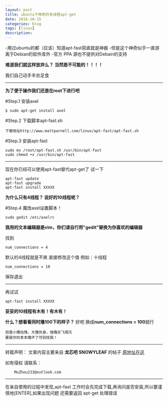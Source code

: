 ```yaml
---
layout: post
title: ubuntu下神奇的多线程apt-get
date: 2016-10-15
categories: blog
tags: [linux]
description: 
---
```


-用过ubuntu的都（应该）知道apt-fast简直就是神器
-但是这个神奇似乎一直游离于Debian的软件库外
-官方 PPA 源也不提供对Debain的支持

  
**难道我们就这样放弃么？**
**当然是不可能的！！！！**


我们自己动手丰衣足食
***

**为了便于操作我们还是在root下进行吧**


#Step.1 安装axel

	$ sudo apt-get install axel


#Step.2 下载脚本apt-fast.sh

	下载地址http://www.mattparnell.com/linux/apt-fast/apt-fast.sh


#Step.3 安装apt-fast

	sudo mv /root/apt-fast.sh /usr/bin/apt-fast
	sudo chmod +x /usr/bin/apt-fast

***
现在你已经可以使用apt-fast替代apt-get了
试一下

	apt-fast update
	apt-fast upgrade
	apt-fast install XXXXX  

**为什么只有4线程？ 说好的10线程呢？**


#Step.4 魔改axel设置脚本！

	sudo gedit /etc/axelrc

**我用的文本编辑器是vim，你们请自行将"gedit"替换为你喜欢的编辑器**

找到

	num_connections = 4

默认的4线程就是不爽
直接修改这个值
例如：十线程

	num_connections = 10

保存退出

***
再试试

	apt-fast install XXXXX  

**妥妥的10线程有木有！有木有！**


**什么？想看看同时撸100下的样子？**
好吧 换成**num_connections = 100**就行


	但是小撸怡情，大撸伤身，强撸灰飞烟灭
	要是你的本本撸坏了可别找我！

***
 转载声明：
文章内容主要来自 **龙芯吧 SNOWYLEAF** 的帖子 [原地址在这](http://tieba.baidu.com/p/2733068976)

如有侵权 请联系：

		MuZhou233@outlook.com
***
在亲自使用的过程中发现,apt-fast 工作时会先完成下载,再询问是否安装,所以要谨慎地[ENTER],如果出现问题 还需要返回 apt-get 处理错误	

